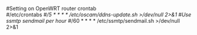 #Setting on OpenWRT router crontab  
#/etc/crontabs 
#*/5 * * * * /etc/oscam/ddns-update.sh >/dev/null 2>&1
#Use ssmtp sendmail per hour
#*/60 * * * * /etc/ssmtp/sendmail.sh >/dev/null 2>&1
